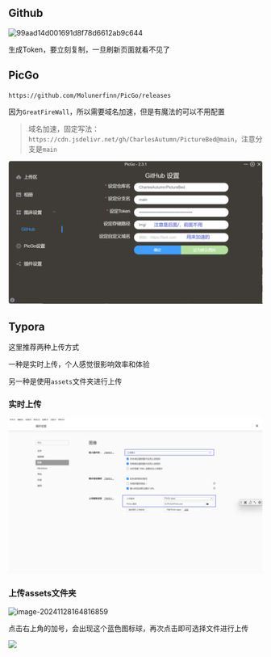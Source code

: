 ## Github

![99aad14d001691d8f78d6612ab9c644](assets/99aad14d001691d8f78d6612ab9c644.png)

生成Token，要立刻复制，一旦刷新页面就看不见了



## PicGo

`https://github.com/Molunerfinn/PicGo/releases`

因为`GreatFireWall`，所以需要域名加速，但是有魔法的可以不用配置

> 域名加速，固定写法：`https://cdn.jsdelivr.net/gh/CharlesAutumn/PictureBed@main`，注意分支是`main`

![image-20241128163815955](https://raw.githubusercontent.com/CharlesAutumn/PictureBed/main/img/202411281638254.png)



## Typora

这里推荐两种上传方式

一种是实时上传，个人感觉很影响效率和体验

另一种是使用`assets`文件夹进行上传



### 实时上传

![image-20241128164737689](https://raw.githubusercontent.com/CharlesAutumn/PictureBed/main/img/202411281647769.png)



### 上传assets文件夹

![image-20241128164816859](assets/image-20241128164816859.png)

点击右上角的加号，会出现这个蓝色图标球，再次点击即可选择文件进行上传

![](assets/202411281650263.png)









